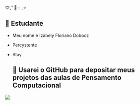 ♡₊˚ 🦢・₊✧ 
##   🎀 Estudante 

- Meu nome é Izabely Floriano Dobocz
- Percystente
- Stay

  ## 🦭 Usarei o GitHub para depositar meus projetos das aulas de Pensamento Computacional
 ![](https://media.tenor.com/kQj_q4GqgTIAAAAi/chuu-coquette.gif)
